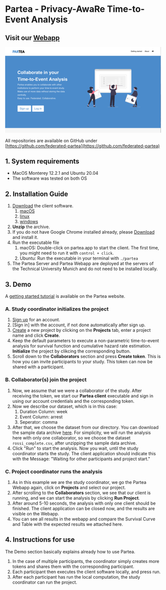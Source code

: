 # Partea - Privacy-AwaRe Time-to-Event Analysis

## Visit our [Webapp](https://partea.zbh.uni-hamburg.de)

![Partea Webapp](https://github.com/federated-partea/.github/blob/main/profile/partea.png?raw=true)

All repositories are available on GitHub under [https://github.com/federated-partea](https://github.com/federated-partea)

## 1. System requirements

- MacOS Monterey 12.2.1 and Ubuntu 20.04
- The software was tested on both OS

## 2. Installation Guide

1. [Download](https://partea.zbh.uni-hamburg.de/how-to#participants) the client software.
   1. [macOS](https://partea.zbh.uni-hamburg.de/assets/executables/partea-macos.zip)
   2. [linux](https://partea.zbh.uni-hamburg.de/assets/executables/partea-linux.zip)
   3. [windows](https://partea.zbh.uni-hamburg.de/assets/executables/partea-windows.zip)
2. **Unzip** the archive.
3. If you do not have Google Chrome installed already, please [Download](https://www.google.com/chrome/) and install it.
4. Run the executable file
    1. macOS: Double-click on partea.app to start the client. The first time, you might need to run it
       with `control + click`.
    2. Ubuntu: Run the executable in your terminal with `./partea`
5. The Partea Server and Partea Webapp are deployed at the servers of the Technical University Munich and do not need to
   be installed locally.

## 3. Demo

A [getting started tutorial](https://partea.zbh.uni-hamburg.de/how-to) is available on the Partea website.

### A. Study coordinator initializes the project

1. [Sign up](https://partea.zbh.uni-hamburg.de/account) for an account.
2. [Sign in] with the account, if not done automatically after sign up.
3. [Create](https://partea.zbh.uni-hamburg.de/projects) a new project by clicking on the **Projects** tab, enter a project
   name and click **Create**.
4. Keep the default parameters to execute a non-parametric time-to-event analysis for survival function and cumulative
   hazard rate estimation. **Initialize** the project by clikcing the corresponding button.
5. Scroll down to the **Collaborators** section and press **Create token**. This is how you can invite participants to
   your study. This token can now be shared with a participant.

### B. Collaborator(s) join the project

1. Now, we assume that we were a collaborator of the study. After receiving the token, we start our **Partea client**
   executable and sign in using our account credentials and the corresponding token.
2. Now we describe our dataset, which is in this case:
    1. Duration Column: week
    2. Event Column: arrest
    3. Seperator: comma
3. After that, we choose the dataset from our directory. You can download the sample data
   archive [here](https://partea.zbh.uni-hamburg.de/assets/sample_data.zip). For simplicity, we will run the analysis here
   with only one collaborator, so we choose the dataset `rossi_complete.csv`, after unzipping the sample data archive.
4. Click "Run" to start the analysis. Now you wait, until the study coordinator starts the study. The client application
   should indicate this with the Message: "Waiting for other participants and project start."

### C. Project coordinator runs the analysis

1. As in this example we are the study coordinator, we go the Partea Webapp again, click on **Projects** and select our
   project.
2. After scrolling to the **Collaborators** section, we see that our client is running, and we can start the analysis by
   clicking **Run Project**.
3. After around 5-10 seconds, the analysis with only one client should be finished. The client application can be closed
   now, and the results are visible on the Webapp.
4. You can see all results in the webapp and compare the Survival Curve and Table with the expected results we attached
   here.

## 4. Instructions for use

The Demo section basically explains already how to use Partea. 
1. In the case of multiple participants, the coordinator
simply creates more tokens and shares them with the corresponding participant. 
2. Each participant then executes the client software locally, and press run.
3. After each participant has run the local computation, the study coordinator can run the project.

